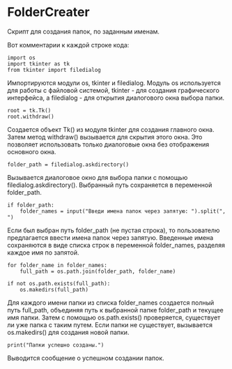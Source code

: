 # FolderCreater
Скрипт для создания папок, по заданным именам.

Вот комментарии к каждой строке кода:

    import os
    import tkinter as tk
    from tkinter import filedialog
Импортируются модули os, tkinter и filedialog. Модуль os используется для работы с файловой системой, tkinter - для создания графического интерфейса, а filedialog - для открытия диалогового окна выбора папки.

    root = tk.Tk()
    root.withdraw()
Создается объект Tk() из модуля tkinter для создания главного окна. Затем метод withdraw() вызывается для скрытия этого окна. Это позволяет использовать только диалоговые окна без отображения основного окна.

    folder_path = filedialog.askdirectory()
Вызывается диалоговое окно для выбора папки с помощью filedialog.askdirectory(). Выбранный путь сохраняется в переменной folder_path.

    if folder_path:
        folder_names = input("Введи имена папок через запятую: ").split(", ")
Если был выбран путь folder_path (не пустая строка), то пользователю предлагается ввести имена папок через запятую. Введенные имена сохраняются в виде списка строк в переменной folder_names, разделяя каждое имя по запятой.

    for folder_name in folder_names:
        full_path = os.path.join(folder_path, folder_name)
        
    if not os.path.exists(full_path):
        os.makedirs(full_path)
Для каждого имени папки из списка folder_names создается полный путь full_path, объединяя путь к выбранной папке folder_path и текущее имя папки. Затем с помощью os.path.exists() проверяется, существует ли уже папка с таким путем. Если папки не существует, вызывается os.makedirs() для создания новой папки.

    print("Папки успешно созданы.")
Выводится сообщение о успешном создании папок.
